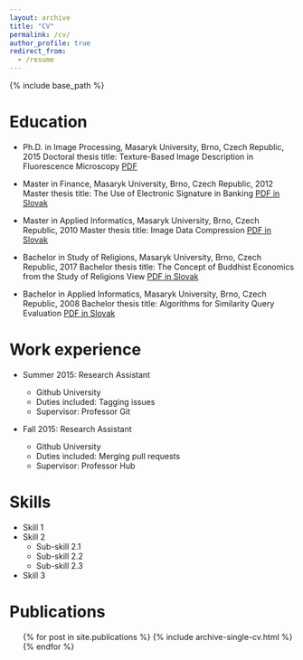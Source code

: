 ```yaml
---
layout: archive
title: "CV"
permalink: /cv/
author_profile: true
redirect_from:
  - /resume
---
```


{% include base_path %}

Education
======
* Ph.D. in Image Processing, Masaryk University, Brno, Czech Republic, 2015
  Doctoral thesis title: Texture-Based Image Description in Fluorescence Microscopy [PDF](https://is.muni.cz/th/dcxrf/thesis.pdf)
  
* Master in Finance, Masaryk University, Brno, Czech Republic, 2012
  Master thesis title: The Use of Electronic Signature in Banking [PDF in Slovak](https://is.muni.cz/th/t7oiw/DP.pdf)
  
* Master in Applied Informatics, Masaryk University, Brno, Czech Republic, 2010
  Master thesis title: Image Data Compression [PDF in Slovak](https://is.muni.cz/th/ohoal/dp.pdf)
  
* Bachelor in Study of Religions, Masaryk University, Brno, Czech Republic, 2017
  Bachelor thesis title: The Concept of Buddhist Economics from the Study of Religions View [PDF in Slovak](https://is.muni.cz/th/ojtm5/Bc.pdf)
  
* Bachelor in Applied Informatics, Masaryk University, Brno, Czech Republic, 2008
  Bachelor thesis title: Algorithms for Similarity Query Evaluation [PDF in Slovak](https://is.muni.cz/th/iln9y/Bc.pdf)

Work experience
======
* Summer 2015: Research Assistant
  * Github University
  * Duties included: Tagging issues
  * Supervisor: Professor Git

* Fall 2015: Research Assistant
  * Github University
  * Duties included: Merging pull requests
  * Supervisor: Professor Hub
  
Skills
======
* Skill 1
* Skill 2
  * Sub-skill 2.1
  * Sub-skill 2.2
  * Sub-skill 2.3
* Skill 3

Publications
======
  <ul>{% for post in site.publications %}
    {% include archive-single-cv.html %}
  {% endfor %}</ul>
